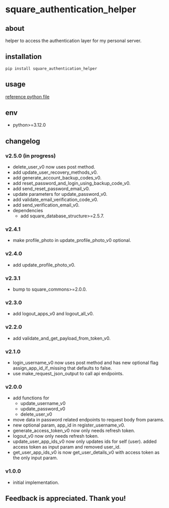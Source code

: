 # square_authentication_helper

## about

helper to access the authentication layer for my personal server.

## installation

```shell
pip install square_authentication_helper
```

## usage

[reference python file](./example.py)

## env

- python>=3.12.0

## changelog

### v2.5.0 (in progress)

- delete_user_v0 now uses post method.
- add update_user_recovery_methods_v0.
- add generate_account_backup_codes_v0.
- add reset_password_and_login_using_backup_code_v0.
- add send_reset_password_email_v0.
- update parameters for update_password_v0.
- add validate_email_verification_code_v0.
- add send_verification_email_v0.
- dependencies
    - add square_database_structure>=2.5.7.

### v2.4.1

- make profile_photo in update_profile_photo_v0 optional.

### v2.4.0

- add update_profile_photo_v0.

### v2.3.1

- bump to square_commons>=2.0.0.

### v2.3.0

- add logout_apps_v0 and logout_all_v0.

### v2.2.0

- add validate_and_get_payload_from_token_v0.

### v2.1.0

- login_username_v0 now uses post method and has new optional flag assign_app_id_if_missing that defaults to false.
- use make_request_json_output to call api endpoints.

### v2.0.0

- add functions for
    - update_username_v0
    - update_password_v0
    - delete_user_v0
- move data in password related endpoints to request body from params.
- new optional param, app_id in register_username_v0.
- generate_access_token_v0 now only needs refresh token.
- logout_v0 now only needs refresh token.
- update_user_app_ids_v0 now only updates ids for self (user). added access token as input param and removed user_id.
- get_user_app_ids_v0 is now get_user_details_v0 with access token as the only input param.

### v1.0.0

- initial implementation.

## Feedback is appreciated. Thank you!
